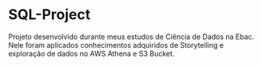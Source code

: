 # SQL-Project
Projeto desenvolvido durante meus estudos de Ciência de Dados na Ebac. Nele foram aplicados conhecimentos adquiridos de Storytelling e exploração de dados no AWS Athena e S3 Bucket.
